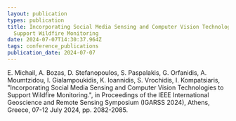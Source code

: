 ```yaml
---
layout: publication
types: publication
title: Incorporating Social Media Sensing and Computer Vision Technologies to
  Support Wildfire Monitoring
date: 2024-07-07T14:30:37.964Z
tags: conference_publications
publication_date: 2024-07-07
---
```

<!--StartFragment-->

E. Michail, A. Bozas, D. Stefanopoulos, S. Paspalakis, G. Orfanidis, A. Moumtzidou, I. Gialampoukidis, K. Ioannidis, S. Vrochidis, I. Kompatsiaris, "Incorporating Social Media Sensing and Computer Vision Technologies to Support Wildfire Monitoring.", in Proceedings of the IEEE International Geoscience and Remote Sensing Symposium (IGARSS 2024), Athens, Greece, 07-12 July 2024, pp. 2082-2085.

<!--EndFragment-->